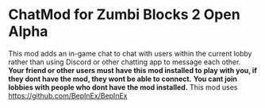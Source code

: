 # ChatMod for Zumbi Blocks 2 Open Alpha
This mod adds an in-game chat to chat with users within the current lobby rather than using Discord or other chatting app to message each other.
**Your friend or other users must have this mod installed to play with you, if they dont have the mod, they wont be able to connect.**
**You cant join lobbies with people who dont have the mod installed.**
This mod uses https://github.com/BepInEx/BepInEx
